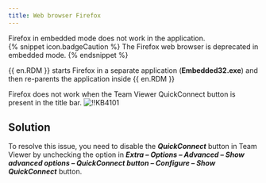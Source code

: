 ```yaml
---
title: Web browser Firefox
---
```

Firefox in embedded mode does not work in the application.  
{% snippet icon.badgeCaution %}
The Firefox web browser is deprecated in embedded mode.
{% endsnippet %}  

{{ en.RDM }} starts Firefox in a separate application (**Embedded32.exe**) and then re-parents the application inside {{ en.RDM }}  

Firefox does not work when the Team Viewer QuickConnect button is present in the title bar.
![!!KB4101](https://webdevolutions.azureedge.net/docs/en/kb/KB4101.png)

## Solution
To resolve this issue, you need to disable the ***QuickConnect*** button in Team Viewer by unchecking the option in ***Extra – Options – Advanced – Show advanced options – QuickConnect button – Configure – Show QuickConnect*** button.
